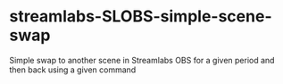 # streamlabs-SLOBS-simple-scene-swap
Simple swap to another scene in Streamlabs OBS for a given period and then back using a given command
